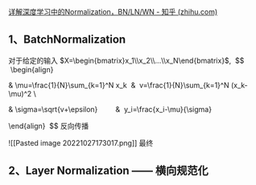 [详解深度学习中的Normalization，BN/LN/WN - 知乎 (zhihu.com)](https://zhuanlan.zhihu.com/p/33173246)
## 1、BatchNormalization

对于给定的输入 $X=\begin{bmatrix}x_1\\x_2\\...\\x_N\end{bmatrix}$, 
 $$
 \begin{align}

& \mu=\frac{1}{N}\sum_{k=1}^N x_k  &  v=\frac{1}{N}\sum_{k=1}^N (x_k-\mu)^2 \\

& \sigma=\sqrt{v+\epsilon}         &  y_i=\frac{x_i-\mu}{\sigma}

\end{align}
 $$
反向传播

![[Pasted image 20221027173017.png]]
最终

## 2、**Layer Normalization —— 横向规范化**